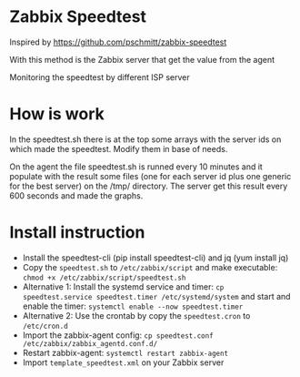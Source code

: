 # Zabbix Speedtest
Inspired by https://github.com/pschmitt/zabbix-speedtest

With this method is the Zabbix server that get the value from the agent

Monitoring the speedtest by different ISP server


# How is work

In the speedtest.sh there is at the top some arrays with the server ids on which made the speedtest. Modify them in base of needs.

On the agent the file speedtest.sh is runned every 10 minutes and it populate with the result some files (one for each server id plus one generic for the best server) on the /tmp/ directory.
The server get this result every 600 seconds and made the graphs.

# Install instruction
- Install the speedtest-cli (pip install speedtest-cli) and jq (yum install jq)
- Copy the `speedtest.sh` to `/etc/zabbix/script` and make executable: `chmod +x /etc/zabbix/script/speedtest.sh`
- Alternative 1: Install the systemd service and timer: `cp speedtest.service speedtest.timer /etc/systemd/system` and start and enable the timer: `systemctl enable --now speedtest.timer`
- Alternative 2: Use the crontab by copy the `speedtest.cron` to `/etc/cron.d`
- Import the zabbix-agent config: `cp speedtest.conf /etc/zabbix/zabbix_agentd.conf.d/`
- Restart zabbix-agent: `systemctl restart zabbix-agent`
- Import `template_speedtest.xml` on your Zabbix server
